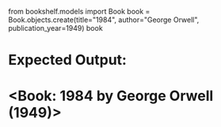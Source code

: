 from bookshelf.models import Book
book = Book.objects.create(title="1984", author="George Orwell", publication_year=1949)
book

# Expected Output:

# <Book: 1984 by George Orwell (1949)>
